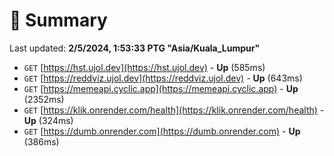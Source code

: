 # 📖 Summary
Last updated: **2/5/2024, 1:53:33 PTG "Asia/Kuala_Lumpur"**

- `GET` [https://hst.ujol.dev](https://hst.ujol.dev) - **Up** (585ms)
- `GET` [https://reddviz.ujol.dev](https://reddviz.ujol.dev) - **Up** (643ms)
- `GET` [https://memeapi.cyclic.app](https://memeapi.cyclic.app) - **Up** (2352ms)
- `GET` [https://klik.onrender.com/health](https://klik.onrender.com/health) - **Up** (324ms)
- `GET` [https://dumb.onrender.com](https://dumb.onrender.com) - **Up** (386ms)
